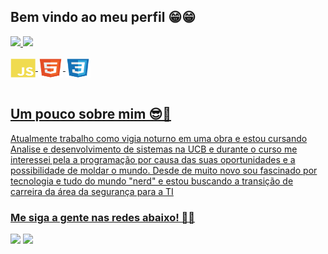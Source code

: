 ## Bem vindo ao meu perfil 😁😁
<div>
   <a href="https://github.com/devemdobro">
   <img height="180em" src="https://github-readme-stats.vercel.app/api?username=atila1290&show_icons=true&theme=tokyonight&include_all_commits=true&count_private=true"/>
   <img height="180em" src="https://github-readme-stats.vercel.app/api/top-langs/?username=atila1290&layout=compact&langs_count=6&theme=tokyonight"/>
</div>
    
<div style="display: inline_block"><br>
  <img align="center" alt="Js" height="30" width="40" src="https://raw.githubusercontent.com/devicons/devicon/master/icons/javascript/javascript-plain.svg">
  <img align="center" alt="HTML" height="30" width="40" src="https://raw.githubusercontent.com/devicons/devicon/master/icons/html5/html5-original.svg">
  <img align="center" alt="CSS" height="30" width="40" src="https://raw.githubusercontent.com/devicons/devicon/master/icons/css3/css3-original.svg">
</div>
 
<br>

## Um pouco sobre mim 😎🥰
<p> Atualmente trabalho como vigia noturno em uma obra e estou cursando Analise e desenvolvimento de sistemas na UCB e durante o curso me interessei pela a programação por causa das suas oportunidades e a possibilidade de moldar o mundo. Desde de muito novo sou fascinado por tecnologia e tudo do mundo "nerd" e estou buscando a transição de carreira da área da segurança para a TI</p>
 
### Me siga a gente nas redes abaixo! 🤩🤩
 
<div> 
  <a href = "mailto:atilasilva3011@gmail.com"><img src="https://img.shields.io/badge/-Gmail-%23333?style=for-the-badge&logo=gmail&logoColor=white"></a>
  <a href="www.linkedin.com/in/atila-silva-40456b144" target="_blank"><img src="https://img.shields.io/badge/-LinkedIn-%230077B5?style=for-the-badge&logo=linkedin&logoColor=white"></a>
</div>

